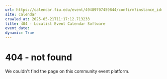 ```yaml
---
url: https://calendar.fiu.edu/event/49489707459844/confirm?instance_id=49489707497751&return=https%3A%2F%2Fcalendar.fiu.edu%2Fcalendar%3Fevent_types%255B%255D%3D127590
site: Calendar
crawled_at: 2025-05-21T11:17:12.713233
title: 404 - Localist Event Calendar Software
event_date: 
dynamic: True
---
```


# 404 - not found
We couldn't find the page on this community event platform.
